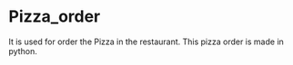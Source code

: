 # Pizza_order
It is used for order the Pizza in the restaurant. This pizza order is made in python.
